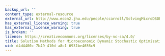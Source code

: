 ```yaml
---
backup_url: ''
content_type: external-resource
external_url: http://www.econ2.jhu.edu/people/ccarroll/SolvingMicroDSOPs/
has_external_licence_warning: true
has_external_license_warning: true
is_broken: ''
license: https://creativecommons.org/licenses/by-nc-sa/4.0/
title: Solution Methods for Microeconomic Dynamic Stochastic Optimization Problems
uid: d4d4400c-7b49-410d-a8c1-6931be4656c9
---
```

